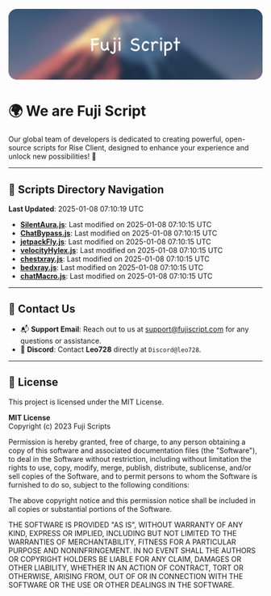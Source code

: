 ![Banner](.github/b.webp)

# 🌍 **We are Fuji Script**

Our global team of developers is dedicated to creating powerful, open-source scripts for Rise Client, designed to enhance your experience and unlock new possibilities! 🌟

---
<!-- SCRIPTS_NAVIGATION_START -->
## 📂 **Scripts Directory Navigation**

**Last Updated**: 2025-01-08 07:10:19 UTC

- **[SilentAura.js](scripts/SilentAura.js)**: Last modified on 2025-01-08 07:10:15 UTC
- **[ChatBypass.js](scripts/ChatBypass.js)**: Last modified on 2025-01-08 07:10:15 UTC
- **[jetpackFly.js](scripts/jetpackFly.js)**: Last modified on 2025-01-08 07:10:15 UTC
- **[velocityHylex.js](scripts/velocityHylex.js)**: Last modified on 2025-01-08 07:10:15 UTC
- **[chestxray.js](scripts/chestxray.js)**: Last modified on 2025-01-08 07:10:15 UTC
- **[bedxray.js](scripts/bedxray.js)**: Last modified on 2025-01-08 07:10:15 UTC
- **[chatMacro.js](scripts/chatMacro.js)**: Last modified on 2025-01-08 07:10:15 UTC

<!-- SCRIPTS_NAVIGATION_END -->

---

## 💬 **Contact Us**  
- 📬 **Support Email**: Reach out to us at [support@fujiscript.com](mailto:support@fujiscript.com) for any questions or assistance.  
- 💬 **Discord**: Contact **Leo728** directly at `Discord@leo728`.

---

## 📜 **License**

This project is licensed under the MIT License.  

**MIT License**  
Copyright (c) 2023 Fuji Scripts  

Permission is hereby granted, free of charge, to any person obtaining a copy of this software and associated documentation files (the "Software"), to deal in the Software without restriction, including without limitation the rights to use, copy, modify, merge, publish, distribute, sublicense, and/or sell copies of the Software, and to permit persons to whom the Software is furnished to do so, subject to the following conditions:  

The above copyright notice and this permission notice shall be included in all copies or substantial portions of the Software.  

THE SOFTWARE IS PROVIDED "AS IS", WITHOUT WARRANTY OF ANY KIND, EXPRESS OR IMPLIED, INCLUDING BUT NOT LIMITED TO THE WARRANTIES OF MERCHANTABILITY, FITNESS FOR A PARTICULAR PURPOSE AND NONINFRINGEMENT. IN NO EVENT SHALL THE AUTHORS OR COPYRIGHT HOLDERS BE LIABLE FOR ANY CLAIM, DAMAGES OR OTHER LIABILITY, WHETHER IN AN ACTION OF CONTRACT, TORT OR OTHERWISE, ARISING FROM, OUT OF OR IN CONNECTION WITH THE SOFTWARE OR THE USE OR OTHER DEALINGS IN THE SOFTWARE.  
